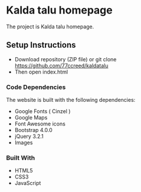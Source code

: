 # Kalda talu homepage

The project is Kalda talu homepage.

## Setup Instructions

* Download repository (ZIP file) or git clone https://github.com/77ccreed/kaldatalu 
* Then open index.html

### Code Dependencies

The website is built with the following dependencies:

* Google Fonts ( Cinzel )
* Google Maps
* Font Awesome icons
* Bootstrap 4.0.0
* jQuery 3.2.1
* Images

### Built With

* HTML5
* CSS3
* JavaScript
